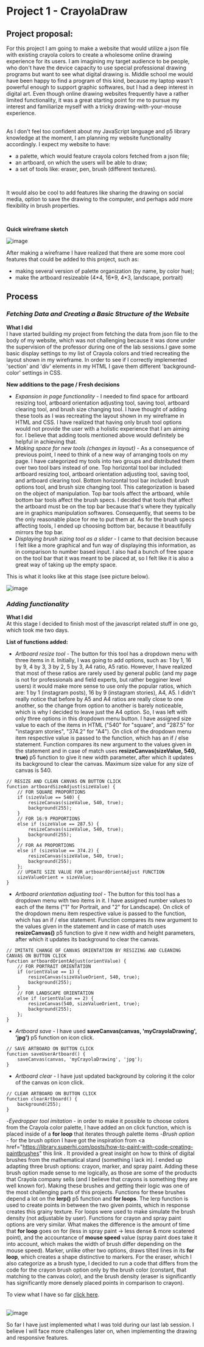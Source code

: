 # Project 1 - CrayolaDraw
## <b>Project proposal:</b>
<p>For this project I am going to make a website that would utilize a json file with existing crayola colors to create a wholesome online drawing experience for its users. I am imagining my target audience to be people, who don't have the device capacity to use special professional drawing programs but want to see what digital drawing is. Middle school me would have been happy to find a program of this kind, because my laptop wasn't powerful enough to support graphic softwares, but I had a deep interest in digital art. Even though online drawing websites frequently have a rather limited functionality, it was a great starting point for me to pursue my interest and familiarize myself with a tricky drawing-with-your-mouse experience.</p>
	<br>As I don't feel too confident about my JavaScript language and p5 library knowledge at the moment, I am planning my website functionality accordingly. I expect my website to have:</p>
<ul>
  <li>a palette, which would feature crayola colors fetched from a json file;</li>
  <li>an artboard, on which the users will be able to draw;</li>
  <li>a set of tools like: eraser, pen, brush (different textures).</li>
</ul>
<br>
<p>It would also be cool to add features like sharing the drawing on social media, option to save the drawing to the computer, and perhaps add more flexibility in brush properties.</p>
<br>
<p><b>Quick wireframe sketch</b></p>

![image](https://user-images.githubusercontent.com/83557500/153825255-f0e32623-ce43-4204-8dc6-75fbbcff1b35.png)

<p>After making a wireframe I have realized that there are some more cool features that could be added to this project, such as:
  <ul>
    <li>making several version of palette organization (by name, by color hue);</li>
    <li>make the artboard resizeable (4*4, 16*9, 4*3, landscape, portrait)</li>
  </ul>
</p>

## <b>Process</b>

### <i>Fetching Data and Creating a Basic Structure of the Website</i>

<b>What I did</b><br>
I have started building my project from fetching the data from json file to the body of my website, which was not challenging because it was done under the supervision of the professor during one of the lab sessions.I gave some basic display settings to my list of Crayola colors and tried recreating the layout shown in my wireframe. In order to see if I correctly implemented 'section' and 'div' elements in my HTML I gave them different 'background-color' settings in CSS. 

<b>New additions to the page / Fresh decisions</b> 
<ul>
	<li><i>Expansion in page functionality</i> - I needed to find space for artboard resizing tool, artboard orientation adjusting tool, saving tool, artboard clearing tool, and brush size changing tool. I have thought of adding these tools as I was recreating the layout shown in my wireframe in HTML and CSS. I have realized that having only brush tool options would not provide the user with a holistic experience that I am aiming for. I believe that adding tools mentioned above would definitely be helpful in achieving that.</li>
	<li><i>Making space for new tools (changes in layout)</i> - As a consequence of previous point, I need to think of a new way of arranging tools on my page. I have categorized my tools into two groups and distributed them over two tool bars instead of one. Top horizontal tool bar included: artboard resizing tool, artboard orientation adjusting tool, saving tool, and artboard clearing tool. Bottom horizontal tool bar included: brush options tool, and brush size changing tool. This categorization is based on the object of manipulation. Top bar tools affect the artboard, while bottom bar tools affect the brush specs. I decided that tools that affect the artboard must be on the top bar because that's where they typically are in graphics manipulation softwares. Consequently, that seems to be the only reasonable place for me to put them at. As for the brush specs affecting tools, I ended up choosing bottom bar, because it beautifully mirrors the top bar.</li>
	<li><i>Displaying brush sizing tool as a slider</i> - I came to that decision because I felt like a more graphical and fun way of displaying this information, as in comparison to number based input. I also had a bunch of free space on the tool bar that it was meant to be placed at, so I felt like it is also a great way of taking up the empty space.	</li>
</ul>

This is what it looks like at this stage (see picture below).

![image](https://user-images.githubusercontent.com/83557500/155863599-a4d9c526-3280-4651-861b-f33fd0bd30a6.png)


### <i>Adding functionality</i>

<b>What I did</b><br>
At this stage I decided to finish most of the javascript related stuff in one go, which took me two days.

<b>List of functions added:</b>
- <i>Artboard resize tool</i> - The button for this tool has a dropdown menu with three items in it. Initially, I was going to add options, such as: 1 by 1, 16 by 9, 4 by 3, 3 by 2, 5 by 3, A4 ratio, A5 ratio. However, I have realized that most of these ratios are rarely used by general public (and my page is not for professionals and field experts, but rather begginer level users) it would make more sense to use only the popular ratios, which are: 1 by 1 (instagram posts), 16 by 9 (instagram stories), A4, A5. I didn't really notice that before by A5 and A4 ratios are really close to one another, so the change from option to another is barely noticeable, which is why I decided to leave just the A4 option. So, I was left with only three options in this dropdown menu button. I have assigned size value to each of the items in HTML ("540" for "square", and "287.5" for "instagram stories", "374.2" for "A4"). On click of the dropdown menu item respective value is passed to the function, which has an if / else statement. Function compares its new argument to the values given in the statement and in case of match uses <b>resizeCanvas(sizeValue, 540, true)</b> p5 function to give it new width parameter, after which it updates its background to clear the canvas. Maximum size value for any size of canvas is 540. 
```
// RESIZE AND CLEAN CANVAS ON BUTTON CLICK
function artboardSizeAdjust(sizeValue) {
    // FOR SQUARE PROPORTIONS
    if (sizeValue == 540) {
        resizeCanvas(sizeValue, 540, true);
        background(255);
    }
    // FOR 16:9 PROPORTIONS
    else if (sizeValue == 287.5) {
        resizeCanvas(sizeValue, 540, true);
        background(255);
    }
    // FOR A4 PROPORTIONS
    else if (sizeValue == 374.2) {
        resizeCanvas(sizeValue, 540, true);
        background(255);
    };
    // UPDATE SIZE VALUE FOR artboardOrientAdjust FUNCTION
    sizeValueOrient = sizeValue;
}
```
- <i>Artboard orientation adjusting tool</i> - The button for this tool has a dropdown menu with two items in it. I have assigned number values to each of the items ("1" for Portrait, and "2" for Landscape). On click of the dropdown menu item respective value is passed to the function, which has an if / else statement. Function compares its new argument to the values given in the statement and in case of match uses <b>resizeCanvas()</b> p5 function to give it new width and height parameters, after which it updates its background to clear the canvas.
```
// IMITATE CHANGE OF CANVAS ORIENTATION BY RESIZING AND CLEANING CANVAS ON BUTTON CLICK
function artboardOrientAdjust(orientValue) {
    // FOR PORTRAIT ORIENTATION
    if (orientValue == 1) {
        resizeCanvas(sizeValueOrient, 540, true);
        background(255);
    }
    // FOR LANDSCAPE ORIENTATION
    else if (orientValue == 2) {
        resizeCanvas(540, sizeValueOrient, true);
        background(255);
    };
}
```
- <i>Artboard save</i> - I have used <b>saveCanvas(canvas, 'myCrayolaDrawing', 'jpg')</b> p5 function on icon click.
```
// SAVE ARTBOARD ON BUTTON CLICK
function saveUserArtboard() {
    saveCanvas(canvas, 'myCrayolaDrawing', 'jpg');
}
```
- <i>Artboard clear</i> - I have just updated background by coloring it the color of the canvas on icon click. 
```
// CLEAR ARTBOARD ON BUTTON CLICK
function clearArtboard() {
    background(255);
}
```
-<i>Eyedropper tool imitation</i> - in order to make it possible to choose colors from the Crayola color palette, I have added an on click function, which is placed inside of a <b>for loop</b> that iterates through palette items
-<i>Brush option</i> - for the brush option I have got the inspiration from <a href="https://library.superhi.com/posts/how-to-paint-with-code-creating-paintbrushes" this link </a>. It provided a great insight on how to think of digital brushes from the mathematical stand (something I lack in). I ended up adapting three brush options: crayon, marker, and spray paint. Adding these brush option made sense to me logically, as those are some of the products that Crayola company sells (and I believe that crayons is something they are well known for). Making these brushes and getting their logic was one of the most challenging parts of this projects. Functions for these brushes depend a lot on the <b>lerp()</b> p5 function and <b>for loops</b>. The lerp function is used to create points in between the two given points, which in response creates this grainy texture. For loops were used to make simulate the brush density (not adjustable by user). Functions for crayon and spray paint options are very similar. What makes the difference is the amount of time that <b>for loop</b> goes on for (less in spray paint -> less dense & more scatered point), and the accountance of <b>mouse speed</b> value (spray paint does take it into account, which makes the width of brush differ depending on the mouse speed). Marker, unlike other two options, draws tilted lines in its <b>for loop</b>, which creates a shape distinctive to markers. For the eraser, which I also categorize as a brush type, I decided to run a code that differs from the code for the crayon brush option only by the brush color (constant, that matching to the canvas color), and the brush density (eraser is significantly has significantly more densely placed points in comparison to crayon). 

To view what I have so far <a href="https://condescending-davinci-411ef7.netlify.app/">click here</a>.
<br><br>

![image](https://user-images.githubusercontent.com/83557500/153825992-802bda2b-b871-4f9c-8fa8-b8dafc5145a0.png)

<p>So far I have just implemented what I was told during our last lab session. I believe I will face more challenges later on, when implementing the drawing and responsive features.</p>
